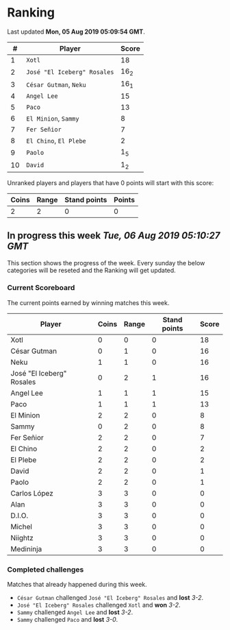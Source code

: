 # Ranking

Last updated **Mon, 05 Aug 2019 05:09:54 GMT**.

|#|Player|Score|
|-|------|-----|
|1|`Xotl`|18|
|2|`José "El Iceberg" Rosales`|16<sub>2</sub>|
|3|`César Gutman`, `Neku`|16<sub>1</sub>|
|4|`Angel Lee`|15|
|5|`Paco`|13|
|6|`El Minion`, `Sammy`|8|
|7|`Fer Señior`|7|
|8|`El Chino`, `El Plebe`|2|
|9|`Paolo`|1<sub>5</sub>|
|10|`David`|1<sub>2</sub>|

Unranked players and players that have 0 points will start with this score:

|Coins|Range|Stand points|Points|
|-----|-----|------------|------|
|2|2|0|0|

## In progress this week *Tue, 06 Aug 2019 05:10:27 GMT*
This section shows the progress of the week. Every sunday the below categories will be reseted and the Ranking will get updated.

### Current Scoreboard
The current points earned by winning matches this week.

|Player|Coins|Range|Stand points|Score|
|------|-----|-----|------------|-----|
|Xotl|0|0|0|18|
|César Gutman|0|1|0|16|
|Neku|1|1|0|16|
|José "El Iceberg" Rosales|0|2|1|16|
|Angel Lee|1|1|1|15|
|Paco|1|1|1|13|
|El Minion|2|2|0|8|
|Sammy|0|2|0|8|
|Fer Señior|2|2|0|7|
|El Chino|2|2|0|2|
|El Plebe|2|2|0|2|
|David|2|2|0|1|
|Paolo|2|2|0|1|
|Carlos López|3|3|0|0|
|Alan|3|3|0|0|
|D.I.O.|3|3|0|0|
|Michel|3|3|0|0|
|Niightz|3|3|0|0|
|Medininja|3|3|0|0|

### Completed challenges
Matches that already happened during this week.

* `César Gutman` challenged `José "El Iceberg" Rosales` and **lost** *3-2*.
* `José "El Iceberg" Rosales` challenged `Xotl` and **won** *3-2*.
* `Sammy` challenged `Angel Lee` and **lost** *3-2*.
* `Sammy` challenged `Paco` and **lost** *3-0*.
